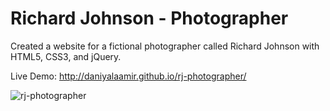 # Richard Johnson - Photographer
Created a website for a fictional photographer called Richard Johnson with HTML5, CSS3, and jQuery. 

Live Demo: http://daniyalaamir.github.io/rj-photographer/

![rj-photographer](https://cloud.githubusercontent.com/assets/11576208/9770210/e0a6c226-56fc-11e5-9c8c-c084b4a37626.png)

